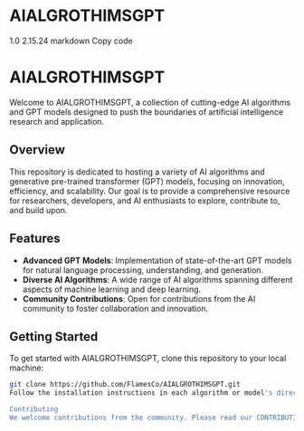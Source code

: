# AIALGROTHIMSGPT
1.0 2.15.24
markdown
Copy code
# AIALGROTHIMSGPT

Welcome to AIALGROTHIMSGPT, a collection of cutting-edge AI algorithms and GPT models designed to push the boundaries of artificial intelligence research and application.

## Overview

This repository is dedicated to hosting a variety of AI algorithms and generative pre-trained transformer (GPT) models, focusing on innovation, efficiency, and scalability. Our goal is to provide a comprehensive resource for researchers, developers, and AI enthusiasts to explore, contribute to, and build upon.

## Features

- **Advanced GPT Models**: Implementation of state-of-the-art GPT models for natural language processing, understanding, and generation.
- **Diverse AI Algorithms**: A wide range of AI algorithms spanning different aspects of machine learning and deep learning.
- **Community Contributions**: Open for contributions from the AI community to foster collaboration and innovation.

## Getting Started

To get started with AIALGROTHIMSGPT, clone this repository to your local machine:

```bash
git clone https://github.com/FlamesCo/AIALGROTHIMSGPT.git
Follow the installation instructions in each algorithm or model's directory for specific setup and usage guidelines.

Contributing
We welcome contributions from the community. Please read our CONTRIBUTING.md for guidelines on how to make a contribution.

